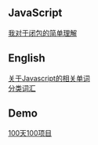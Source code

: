 ## JavaScript

[我对于闭包的简单理解](post/我对于闭包的简单理解.md)  

## English
[关于Javascript的相关单词](English/Javascript.md)  
[分类词汇](English/Words.md)  

## Demo
[100天100项目](demo/day100/day100.md)  